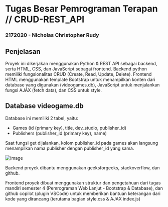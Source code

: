 # Tugas Besar Pemrograman Terapan // CRUD-REST_API

### 2172020 - Nicholas Christopher Rudy


## Penjelasan
Proyek ini dikerjakan menggunakan Python & REST API sebagai backend, serta HTML, CSS, dan JavaScript sebagai frontend.
Backend python memiliki fungsionalitas CRUD (Create, Read, Update, Delete).
Frontend HTML menggunakan template Bootstrap untuk menampilkan konten dari database yang digunakan (videogames.db), JavaScript untuk menjalankan fungsi AJAX (fetch data), dan CSS untuk style.


## Database videogame.db
Database ini memiliki 2 tabel, yaitu:

- Games (id (primary key), title, dev_studio, publisher_id)
- Publishers (publisher_id (primary key), name)

Saat fungsi get dijalankan, kolom publisher_id pada games akan langsung menampilkan nama publisher dengan publisher_id yang sama.

![image](https://github.com/NicholasRudy2172020/CRUD-REST_API/assets/91111940/ff1ada7d-24c4-4284-bbe4-6b1347cd50a7)


Backend proyek dibantu menggunakan geeksforgeeks, stackoverflow, dan github.

Frontend proyek dibuat menggunakan struktur dan pengetahuan dari tugas mandiri semester 4 (Pemrograman Web Lanjut - Bootstrap & Database), dan github copilot (plugin VSCode) untuk memberikan bantuan keterangan dari kode yang dirancang (terutama bagian style.css & AJAX index.js)
